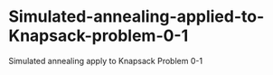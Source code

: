 # Simulated-annealing-applied-to-Knapsack-problem-0-1
Simulated annealing apply to Knapsack Problem 0-1
